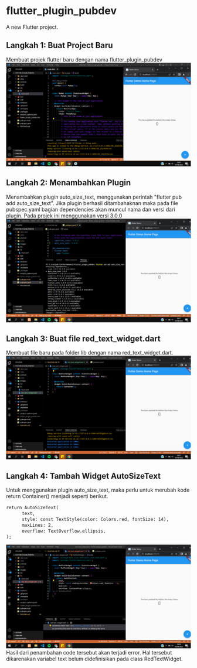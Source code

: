 # flutter_plugin_pubdev

A new Flutter project.

## Langkah 1: Buat Project Baru
Membuat projek flutter baru dengan nama flutter_plugin_pubdev
![Screenshoot flutter_plugin_dev](images/01.png)

## Langkah 2: Menambahkan Plugin
Menambahkan plugin auto_size_text, menggunakan perintah "flutter pub add auto_size_text". Jika plugin berhasil ditambahaknan maka pada file pubspec.yaml bagian dependencies akan muncul nama dan versi dari plugin. Pada projek ini menggunakan versi 3.0.0
![Screenshoot flutter_plugin_dev](images/02.png)

## Langkah 3: Buat file red_text_widget.dart
Membuat file baru pada folder lib dengan nama red_text_widget.dart.
![Screenshoot flutter_plugin_dev](images/03.png)

## Langkah 4: Tambah Widget AutoSizeText
Untuk menggunakan plugin auto_size_text, maka perlu untuk merubah kode return Container() menjadi seperti berikut.
```
return AutoSizeText(
      text,
      style: const TextStyle(color: Colors.red, fontSize: 14),
      maxLines: 2,
      overflow: TextOverflow.ellipsis,
);
```
![Screenshoot flutter_plugin_dev](images/04.png)
Hasil dari penambahan code tersebut akan terjadi error. Hal tersebut dikarenakan variabel text belum didefinisikan pada class RedTextWidget.